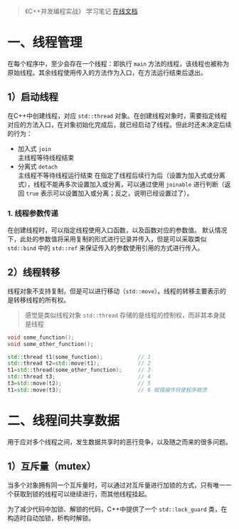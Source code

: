 > 《C++并发编程实战》 学习笔记
> [在线文档](https://nj.gitbooks.io/c/content/)

# 一、线程管理
在每个程序中，至少会存在一个线程：即执行 `main` 方法的线程，该线程也被称为原始线程。其余线程使用传入的方法作为入口，在方法运行结束后退出。

## 1）启动线程
在C++中创建线程，对应 `std::thread` 对象。在创建线程对象时，需要指定线程对应的方法入口，在对象初始化完成后，就已经启动了线程。但此时还未决定后续的行为：
- 加入式 `join`<br>主线程等待线程结束
- 分离式 `detach`<br>主线程不等待线程运行结束
在指定了线程后续行为后（设置为加入式或分离式），线程不能再多次设置加入或分离，可以通过使用 `joinable` 进行判断（返回 `true` 表示可以设置加入或分离；反之，说明已经设置过了）。

### 1. 线程参数传递
在创建线程时，可以指定线程使用入口函数，以及函数对应的参数值。
默认情况下，此处的参数值将采用复制的形式进行记录并传入，但是可以采取类似 `std::bind` 中的 `std::ref` 来保证传入的参数使用引用的方式进行传入。

## 2）线程转移
线程对象不支持复制，但是可以进行移动（`std::move`）。线程的转移主要表示的是转移线程的所有权。
> 感觉是类似线程对象 `std::thread` 存储的是线程的控制权，而非其本身就是线程

```cpp
void some_function();
void some_other_function();

std::thread t1(some_function);           // 1
std::thread t2=std::move(t1);            // 2
t1=std::thread(some_other_function);     // 3
std::thread t3;                          // 4
t3=std::move(t2);                        // 5
t1=std::move(t3);                        // 6 赋值操作将使程序崩溃
```

# 二、线程间共享数据
用于应对多个线程之间，发生数据共享时的恶行竞争，以及随之而来的很多问题。
## 1）互斥量（mutex）
当多个对象拥有同一个互斥量时，可以通过对互斥量进行加锁的方式，只有唯一一个获取到锁的线程可以继续进行，而其他线程挂起。

为了减少代码中加锁、解锁的代码，C++中提供了一个 `std::lock_guard` 类，在构造时自动加锁，析构时解锁。